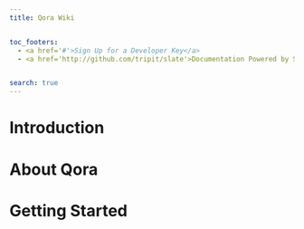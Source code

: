 ```yaml
---
title: Qora Wiki


toc_footers:
  - <a href='#'>Sign Up for a Developer Key</a>
  - <a href='http://github.com/tripit/slate'>Documentation Powered by Slate</a>


search: true
---
```


# Introduction

# About Qora

# Getting Started
